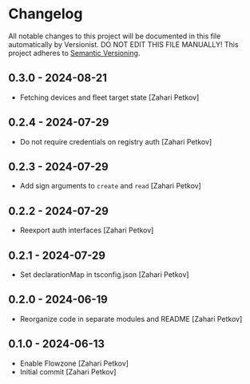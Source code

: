 # Changelog

All notable changes to this project will be documented in this file
automatically by Versionist. DO NOT EDIT THIS FILE MANUALLY!
This project adheres to [Semantic Versioning](http://semver.org/).

## 0.3.0 - 2024-08-21

* Fetching devices and fleet target state [Zahari Petkov]

## 0.2.4 - 2024-07-29

* Do not require credentials on registry auth [Zahari Petkov]

## 0.2.3 - 2024-07-29

* Add sign arguments to `create` and `read` [Zahari Petkov]

## 0.2.2 - 2024-07-29

* Reexport auth interfaces [Zahari Petkov]

## 0.2.1 - 2024-07-29

* Set declarationMap in tsconfig.json [Zahari Petkov]

## 0.2.0 - 2024-06-19

* Reorganize code in separate modules and README [Zahari Petkov]

## 0.1.0 - 2024-06-13

* Enable Flowzone [Zahari Petkov]
* Initial commit [Zahari Petkov]
